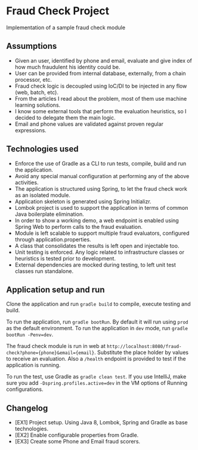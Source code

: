 # Fraud Check Project

Implementation of a sample fraud check module

## Assumptions

- Given an user, identified by phone and email, evaluate and give index of how much fraudulent his identity could be.
- User can be provided from internal database, externally, from a chain processor, etc.
- Fraud check logic is decoupled using IoC/DI to be injected in any flow (web, batch, etc).
- From the articles I read about the problem, most of them use machine learning solutions.
- I know some external tools that perform the evaluation heuristics, so I decided to delegate them the main logic.
- Email and phone values are validated against proven regular expressions.

## Technologies used

- Enforce the use of Gradle as a CLI to run tests, compile, build and run the application.
- Avoid any special manual configuration at performing any of the above activities.
- The application is structured using Spring, to let the fraud check work as an isolated module.
- Application skeleton is generated using Spring Initializr.
- Lombok project is used to support the application in terms of common Java boilerplate elimination.
- In order to show a working demo, a web endpoint is enabled using Spring Web to perform calls to the fraud evaluation.
- Module is left scalable to support multiple fraud evaluators, configured through application.properties.
- A class that consolidates the results is left open and injectable too.
- Unit testing is enforced. Any logic related to infrastructure classes or heuristics is tested prior to development.
- External dependencies are mocked during testing, to left unit test classes run standalone.

## Application setup and run

Clone the application and run `gradle build` to compile, execute testing and build.

To run the application, run `gradle bootRun`. By default it will run using `prod` as the default environment.
To run the application in `dev` mode, run `gradle bootRun -Penv=dev`.

The fraud check module is run in web at `http://localhost:8080/fraud-check?phone={phone}&email={email}`.
Substitute the place holder by values to receive an evaluation.
Also a `/health` endpoint is provided to test if the application is running.

To run the test, use Gradle as `gradle clean test`.
If you use IntelliJ, make sure you add `-Dspring.profiles.active=dev` in the VM options of Running configurations.

## Changelog

- [EX1] Project setup. Using Java 8, Lombok, Spring and Gradle as base technologies.
- [EX2] Enable configurable properties from Gradle.
- [EX3] Create some Phone and Email fraud scorers.
